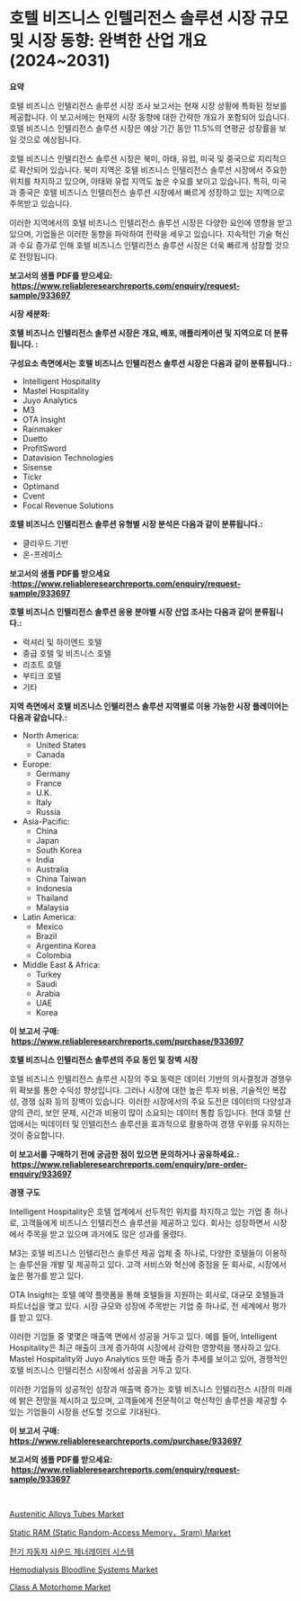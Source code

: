 <p><h1>호텔 비즈니스 인텔리전스 솔루션 시장 규모 및 시장 동향: 완벽한 산업 개요 (2024~2031)</h1></p><p><strong>요약</strong></p>
<p><p>호텔 비즈니스 인텔리전스 솔루션 시장 조사 보고서는 현재 시장 상황에 특화된 정보를 제공합니다. 이 보고서에는 현재의 시장 동향에 대한 간략한 개요가 포함되어 있습니다. 호텔 비즈니스 인텔리전스 솔루션 시장은 예상 기간 동안 11.5%의 연평균 성장률을 보일 것으로 예상됩니다.</p><p>호텔 비즈니스 인텔리전스 솔루션 시장은 북미, 아태, 유럽, 미국 및 중국으로 지리적으로 확산되어 있습니다. 북미 지역은 호텔 비즈니스 인텔리전스 솔루션 시장에서 주요한 위치를 차지하고 있으며, 아태와 유럽 지역도 높은 수요를 보이고 있습니다. 특히, 미국과 중국은 호텔 비즈니스 인텔리전스 솔루션 시장에서 빠르게 성장하고 있는 지역으로 주목받고 있습니다.</p><p>이러한 지역에서의 호텔 비즈니스 인텔리전스 솔루션 시장은 다양한 요인에 영향을 받고 있으며, 기업들은 이러한 동향을 파악하여 전략을 세우고 있습니다. 지속적인 기술 혁신과 수요 증가로 인해 호텔 비즈니스 인텔리전스 솔루션 시장은 더욱 빠르게 성장할 것으로 전망됩니다.</p></p>
<p><strong>보고서의 샘플 PDF를 받으세요: &nbsp;<a href="https://www.reliableresearchreports.com/enquiry/request-sample/933697">https://www.reliableresearchreports.com/enquiry/request-sample/933697</a></strong></p>
<p><strong>시장 세분화:</strong></p>
<p><strong> 호텔 비즈니스 인텔리전스 솔루션 시장은 개요, 배포, 애플리케이션 및 지역으로 더 분류됩니다. :</strong></p>
<p><strong>구성요소 측면에서는 호텔 비즈니스 인텔리전스 솔루션 시장은 다음과 같이 분류됩니다.:</strong></p>
<p><ul><li>Intelligent Hospitality</li><li>Mastel Hospitality</li><li>Juyo Analytics</li><li>M3</li><li>OTA Insight</li><li>Rainmaker</li><li>Duetto</li><li>ProfitSword</li><li>Datavision Technologies</li><li>Sisense</li><li>Tickr</li><li>Optimand</li><li>Cvent</li><li>Focal Revenue Solutions</li></ul></p>
<p><strong> 호텔 비즈니스 인텔리전스 솔루션 유형별 시장 분석은 다음과 같이 분류됩니다.:</strong></p>
<p><ul><li>클라우드 기반</li><li>온-프레미스</li></ul></p>
<p><strong>보고서의 샘플 PDF를 받으세요 :<a href="https://www.reliableresearchreports.com/enquiry/request-sample/933697">https://www.reliableresearchreports.com/enquiry/request-sample/933697</a></strong></p>
<p><strong> 호텔 비즈니스 인텔리전스 솔루션 응용 분야별 시장 산업 조사는 다음과 같이 분류됩니다.:</strong></p>
<p><ul><li>럭셔리 및 하이엔드 호텔</li><li>중급 호텔 및 비즈니스 호텔</li><li>리조트 호텔</li><li>부티크 호텔</li><li>기타</li></ul></p>
<p><strong>지역 측면에서 호텔 비즈니스 인텔리전스 솔루션 지역별로 이용 가능한 시장 플레이어는 다음과 같습니다.:</strong></p>
<p><ul>
    <li>
        North America:
        <ul>
            <li>United States</li>
            <li>Canada</li>
        </ul>
    </li>
    <li>
        Europe:
        <ul>
            <li>Germany</li>
            <li>France</li>
            <li>U.K.</li>
            <li>Italy</li>
            <li>Russia</li>
        </ul>
    </li>
    <li>
        Asia-Pacific:
        <ul>
            <li>China</li>
            <li>Japan</li>
            <li>South Korea</li>
            <li>India</li>
            <li>Australia</li>
            <li>China Taiwan</li>
            <li>Indonesia</li>
            <li>Thailand</li>
            <li>Malaysia</li>
        </ul>
    </li>
    <li>
        Latin America:
        <ul>
            <li>Mexico</li>
            <li>Brazil</li>
            <li>Argentina Korea</li>
            <li>Colombia</li>
        </ul>
    </li>
    <li>
        Middle East & Africa:
        <ul>
            <li>Turkey</li>
            <li>Saudi</li>
            <li>Arabia</li>
            <li>UAE</li>
            <li>Korea</li>
        </ul>
    </li>
    </ul></p>
<p><strong>이 보고서 구매: &nbsp;<a href="https://www.reliableresearchreports.com/purchase/933697">https://www.reliableresearchreports.com/purchase/933697</a></strong></p>
<p><strong>호텔 비즈니스 인텔리전스 솔루션의 주요 동인 및 장벽 시장</strong></p>
<p><p>호텔 비즈니스 인텔리전스 솔루션 시장의 주요 동력은 데이터 기반의 의사결정과 경쟁우위 확보를 통한 수익성 향상입니다. 그러나 시장에 대한 높은 투자 비용, 기술적인 복잡성, 경쟁 심화 등의 장벽이 있습니다. 이러한 시장에서의 주요 도전은 데이터의 다양성과 양의 관리, 보안 문제, 시간과 비용이 많이 소요되는 데이터 통합 등입니다. 현대 호텔 산업에서는 빅데이터 및 인텔리전스 솔루션을 효과적으로 활용하여 경쟁 우위를 유지하는 것이 중요합니다.</p></p>
<p><strong>이 보고서를 구매하기 전에 궁금한 점이 있으면 문의하거나 공유하세요.: &nbsp;<a href="https://www.reliableresearchreports.com/enquiry/pre-order-enquiry/933697">https://www.reliableresearchreports.com/enquiry/pre-order-enquiry/933697</a></strong></p>
<p><strong>경쟁 구도</strong></p>
<p><p>Intelligent Hospitality은 호텔 업계에서 선두적인 위치를 차지하고 있는 기업 중 하나로, 고객들에게 비즈니스 인텔리전스 솔루션을 제공하고 있다. 회사는 성장하면서 시장에서 주목을 받고 있으며 과거에도 많은 성과를 올렸다. </p><p>M3는 호텔 비즈니스 인텔리전스 솔루션 제공 업체 중 하나로, 다양한 호텔들이 이용하는 솔루션을 개발 및 제공하고 있다. 고객 서비스와 혁신에 중점을 둔 회사로, 시장에서 높은 평가를 받고 있다.</p><p>OTA Insight는 호텔 예약 플랫폼을 통해 호텔들을 지원하는 회사로, 대규모 호텔들과 파트너십을 맺고 있다. 시장 규모와 성장에 주목받는 기업 중 하나로, 전 세계에서 평가를 받고 있다.</p><p>이러한 기업들 중 몇몇은 매출액 면에서 성공을 거두고 있다. 예를 들어, Intelligent Hospitality은 최근 매출이 크게 증가하여 시장에서 강력한 영향력을 행사하고 있다. Mastel Hospitality와 Juyo Analytics 또한 매출 증가 추세를 보이고 있어, 경쟁적인 호텔 비즈니스 인텔리전스 시장에서 성공을 거두고 있다.</p><p>이러한 기업들의 성공적인 성장과 매출액 증가는 호텔 비즈니스 인텔리전스 시장의 미래에 밝은 전망을 제시하고 있으며, 고객들에게 전문적이고 혁신적인 솔루션을 제공할 수 있는 기업들이 시장을 선도할 것으로 기대된다.</p></p>
<p><strong>이 보고서 구매: &nbsp; <a href="https://www.reliableresearchreports.com/purchase/933697">https://www.reliableresearchreports.com/purchase/933697</a></strong></p>
<p><strong>보고서의 샘플 PDF를 받으세요: &nbsp;<a href="https://www.reliableresearchreports.com/enquiry/request-sample/933697">https://www.reliableresearchreports.com/enquiry/request-sample/933697</a></strong><strong></strong></p>
<p>&nbsp;</p>
<p><p><a href="https://github.com/joannesouthgate/Market-Research-Report-List-2/blob/main/austenitic-alloys-tubes-market.md">Austenitic Alloys Tubes Market</a></p><p><a href="https://issuu.com/reportprime-2/docs/static-ram-static-random-access-memorysram-market-">Static RAM (Static Random-Access Memory，Sram) Market</a></p><p><a href="https://medium.com/@nicholepatriciadoylenwnrjr0/%EC%A0%84%EA%B8%B0-%EC%9E%90%EB%8F%99%EC%B0%A8-%EC%86%8C%EC%9D%8C-%EB%B0%9C%EC%83%9D%EA%B8%B0-%EC%8B%9C%EC%8A%A4%ED%85%9C-%EC%8B%9C%EC%9E%A5-%EC%A0%84%EB%A7%9D-%EC%82%B0%EC%97%85-%EA%B0%9C%EC%9A%94-%EB%B0%8F-%EC%98%88%EC%B8%A1-2024%EB%85%84%EB%B6%80%ED%84%B0-2031%EB%85%84%EA%B9%8C%EC%A7%80-cd6ec3cca23c">전기 자동차 사운드 제너레이터 시스템</a></p><p><a href="https://gamy-alyssum-396.notion.site/Hemodialysis-Bloodline-Systems-Market-Size-Furnishes-Valuable-Information-Encompassing-Market-Share--566755d862bf4cbca3e9b27ae01b31f5">Hemodialysis Bloodline Systems Market</a></p><p><a href="https://view.publitas.com/reportprime-1/class-a-motorhome-market-size-global-industry-overview-market-segmentation-and-forecast-2024-to-2031/">Class A Motorhome Market</a></p></p>